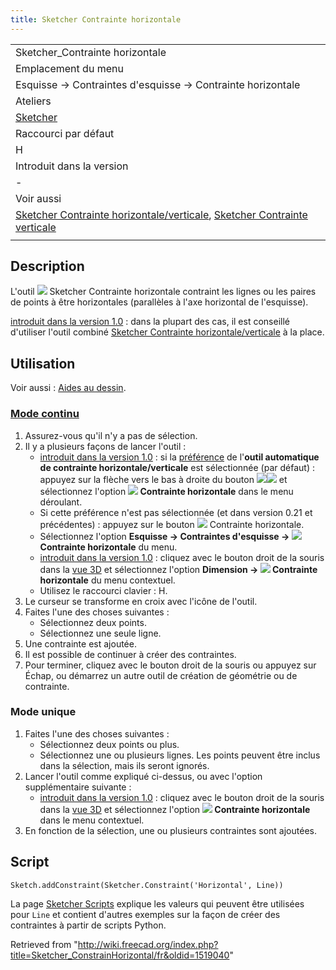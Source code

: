 ```yaml
---
title: Sketcher Contrainte horizontale
---
```

|  |
| --- |
| Sketcher\_Contrainte horizontale |
| Emplacement du menu |
| Esquisse → Contraintes d'esquisse → Contrainte horizontale |
| Ateliers |
| [Sketcher](/Sketcher_Workbench/fr "Sketcher Workbench/fr") |
| Raccourci par défaut |
| H |
| Introduit dans la version |
| - |
| Voir aussi |
| [Sketcher Contrainte horizontale/verticale](/Sketcher_ConstrainHorVer/fr "Sketcher ConstrainHorVer/fr"), [Sketcher Contrainte verticale](/Sketcher_ConstrainVertical/fr "Sketcher ConstrainVertical/fr") |
|  |

## Description

L'outil ![](/images/Sketcher_ConstrainHorizontal.svg) Sketcher Contrainte horizontale contraint les lignes ou les paires de points à être horizontales (parallèles à l'axe horizontal de l'esquisse).

[introduit dans la version 1.0](/Release_notes_1.0/fr "Release notes 1.0/fr") : dans la plupart des cas, il est conseillé d'utiliser l'outil combiné [Sketcher Contrainte horizontale/verticale](/Sketcher_ConstrainHorVer/fr "Sketcher ConstrainHorVer/fr") à la place.

## Utilisation

Voir aussi : [Aides au dessin](/Sketcher_Workbench/fr#Aides_au_dessin "Sketcher Workbench/fr").

### [Mode continu](/Sketcher_Workbench/fr#Modes_continus "Sketcher Workbench/fr")

1. Assurez-vous qu'il n'y a pas de sélection.
2. Il y a plusieurs façons de lancer l'outil :
   * [introduit dans la version 1.0](/Release_notes_1.0/fr "Release notes 1.0/fr") : si la [préférence](/Sketcher_Preferences/fr#Général "Sketcher Preferences/fr") de l'**outil automatique de contrainte horizontale/verticale** est sélectionnée (par défaut) : appuyez sur la flèche vers le bas à droite du bouton ![](/images/Sketcher_ConstrainHorVer.svg)![](/images/Toolbar_flyout_arrow.svg) et sélectionnez l'option **![](/images/Sketcher_ConstrainHorizontal.svg) Contrainte horizontale** dans le menu déroulant.
   * Si cette préférence n'est pas sélectionnée (et dans version 0.21 et précédentes) : appuyez sur le bouton ![](/images/Sketcher_ConstrainHorizontal.svg) Contrainte horizontale.
   * Sélectionnez l'option **Esquisse → Contraintes d'esquisse → ![](/images/Sketcher_ConstrainHorizontal.svg) Contrainte horizontale** du menu.
   * [introduit dans la version 1.0](/Release_notes_1.0/fr "Release notes 1.0/fr") : cliquez avec le bouton droit de la souris dans la [vue 3D](/3D_view/fr "3D view/fr") et sélectionnez l'option **Dimension → ![](/images/Sketcher_ConstrainHorizontal.svg) Contrainte horizontale** du menu contextuel.
   * Utilisez le raccourci clavier : H.
3. Le curseur se transforme en croix avec l'icône de l'outil.
4. Faites l'une des choses suivantes :
   * Sélectionnez deux points.
   * Sélectionnez une seule ligne.
5. Une contrainte est ajoutée.
6. Il est possible de continuer à créer des contraintes.
7. Pour terminer, cliquez avec le bouton droit de la souris ou appuyez sur Échap, ou démarrez un autre outil de création de géométrie ou de contrainte.

### Mode unique

1. Faites l'une des choses suivantes :
   * Sélectionnez deux points ou plus.
   * Sélectionnez une ou plusieurs lignes. Les points peuvent être inclus dans la sélection, mais ils seront ignorés.
2. Lancer l'outil comme expliqué ci-dessus, ou avec l'option supplémentaire suivante :
   * [introduit dans la version 1.0](/Release_notes_1.0/fr "Release notes 1.0/fr") : cliquez avec le bouton droit de la souris dans la [vue 3D](/3D_view/fr "3D view/fr") et sélectionnez l'option **![](/images/Sketcher_ConstrainHorizontal.svg) Contrainte horizontale** dans le menu contextuel.
3. En fonction de la sélection, une ou plusieurs contraintes sont ajoutées.

## Script

```
Sketch.addConstraint(Sketcher.Constraint('Horizontal', Line))

```

La page [Sketcher Scripts](/Sketcher_scripting/fr "Sketcher scripting/fr") explique les valeurs qui peuvent être utilisées pour `Line` et contient d'autres exemples sur la façon de créer des contraintes à partir de scripts Python.

Retrieved from "<http://wiki.freecad.org/index.php?title=Sketcher_ConstrainHorizontal/fr&oldid=1519040>"